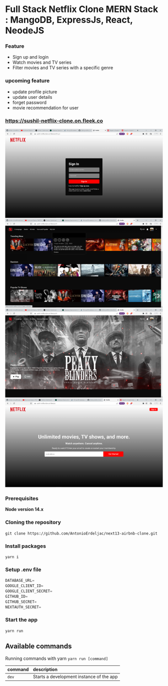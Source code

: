 # Full Stack Netflix Clone MERN Stack : MangoDB, ExpressJs, React, NeodeJS

### Feature

- Sign up and login
- Watch movies and TV series
- Filter movies and TV series with a specific genre

### upcoming feature

- update profile picture
- update user details
- forget password
- movie recommendation for user

### https://sushil-netflix-clone.on.fleek.co

![Screenshot](netflix-login.png)
![Screenshot](netflix-main.png)
![Screenshot](netflix-main2.png)
![Screenshot](netflix-signup.png)

### Prerequisites

**Node version 14.x**

### Cloning the repository

```shell
git clone https://github.com/AntonioErdeljac/next13-airbnb-clone.git
```

### Install packages

```shell
yarn i
```

### Setup .env file


```js
DATABASE_URL=
GOOGLE_CLIENT_ID=
GOOGLE_CLIENT_SECRET=
GITHUB_ID=
GITHUB_SECRET=
NEXTAUTH_SECRET=
```

### Start the app

```shell
yarn run
```

## Available commands

Running commands with yarn `yarn run [command]`

| command         | description                              |
| :-------------- | :--------------------------------------- |
| `dev`           | Starts a development instance of the app |
